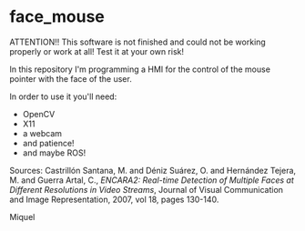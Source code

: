 face_mouse
==========

ATTENTION!! This software is not finished and could not be working properly or work at all! Test it at your own risk!

In this repository I'm programming a HMI for the control of the mouse pointer
with the face of the user. 

In order to use it you'll need:

- OpenCV
- X11
- a webcam
- and patience!
- and maybe ROS!


Sources: Castrillón Santana, M. and Déniz Suárez, O. and Hernández Tejera, M. and Guerra Artal, C., 
  *ENCARA2: Real-time Detection of Multiple Faces at Different Resolutions in Video Streams*, 
  Journal of Visual Communication and Image Representation, 2007, vol 18, pages 130-140.

Miquel
